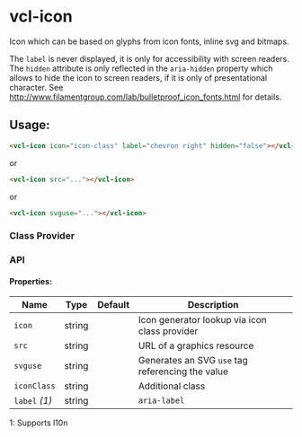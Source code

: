 # vcl-icon

Icon which can be based on glyphs from icon fonts, inline svg and bitmaps.

The `label` is never displayed, it is only for accessibility with screen
readers.
The `hidden` attribute is only reflected in the `aria-hidden` property which
allows to hide the icon to screen readers, if it is only of presentational character.
See http://www.filamentgroup.com/lab/bulletproof_icon_fonts.html for details.


## Usage:

```html
<vcl-icon icon="icon-class" label="chevron right" hidden="false"></vcl-icon>
```
or
```html
<vcl-icon src="..."></vcl-icon>
```
or
```html
<vcl-icon svguse="..."></vcl-icon>
```

### Class Provider


### API 

#### Properties:

| Name                | Type        | Default  | Description
| ------------        | ----------- | -------- |--------------
| `icon`              | string      |          | Icon generator lookup via icon class provider
| `src`               | string      |          | URL of a graphics resource
| `svguse`            | string      |          | Generates an SVG `use` tag referencing the value
| `iconClass`         | string      |          | Additional class
| `label` *(1)*       | string      |          | `aria-label` 

1: Supports l10n
